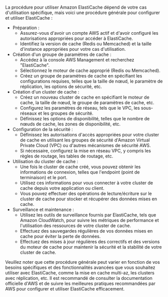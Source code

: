 La procédure pour utiliser Amazon ElastiCache dépend de votre cas d'utilisation spécifique, 
mais voici une procédure générale pour configurer et utiliser ElastiCache :

- Préparation :
  - Assurez-vous d'avoir un compte AWS actif et d'avoir configuré les autorisations appropriées pour accéder à ElastiCache.
  - Identifiez la version de cache (Redis ou Memcached) et la taille d'instance appropriées pour votre cas d'utilisation.
- Création d'un groupe de paramètres de cache :
  - Accédez à la console AWS Management et recherchez "ElastiCache".
  - Sélectionnez le moteur de cache approprié (Redis ou Memcached).
  - Créez un groupe de paramètres de cache en spécifiant les configurations requises, telles que la taille de nœud, le paramètre de réplication, les options de sécurité, etc.
- Création d'un cluster de cache :
  - Créez un nouveau cluster de cache en spécifiant le moteur de cache, la taille de nœud, le groupe de paramètres de cache, etc.
  - Configurez les paramètres de réseau, tels que le VPC, les sous-réseaux et les groupes de sécurité.
  - Définissez les options de disponibilité, telles que le nombre de nœuds de cache, les zones de disponibilité, etc.
- Configuration de la sécurité :
  - Définissez les autorisations d'accès appropriées pour votre cluster de cache en utilisant les groupes de sécurité d'Amazon Virtual Private Cloud (VPC) ou d'autres mécanismes de sécurité AWS.
  - Si nécessaire, configurez la mise en réseau VPC, y compris les règles de routage, les tables de routage, etc.
- Utilisation du cluster de cache :
  - Une fois le cluster de cache créé, vous pouvez obtenir les informations de connexion, telles que l'endpoint (point de terminaison) et le port.
  - Utilisez ces informations pour vous connecter à votre cluster de cache depuis votre application ou client.
  - Vous pouvez effectuer des opérations de lecture/écriture sur le cluster de cache pour stocker et récupérer des données mises en cache.
- Surveillance et maintenance :
  - Utilisez les outils de surveillance fournis par ElastiCache, tels que Amazon CloudWatch, pour suivre les métriques de performance et l'utilisation des ressources de votre cluster de cache.
  - Effectuez des sauvegardes régulières de vos données mises en cache pour éviter la perte de données.
  - Effectuez des mises à jour régulières des correctifs et des versions du moteur de cache pour maintenir la sécurité et la stabilité de votre cluster de cache.

Veuillez noter que cette procédure générale peut varier en fonction de vos besoins spécifiques et des fonctionnalités avancées que vous souhaitez utiliser avec ElastiCache,
comme la mise en cache multi-az, les clusters avec réplication, etc. Il est recommandé de consulter la documentation officielle d'AWS et de suivre les meilleures pratiques recommandées
par AWS pour configurer et utiliser ElastiCache efficacement.
